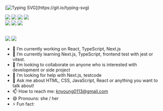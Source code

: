 
[![Typing SVG](https://readme-typing-svg.demolab.com?font=Fira+Code&weight=600&size=30&pause=1000&color=656DF7&background=CA84FF00&center=true&vCenter=true&random=false&width=600&lines=welcome+to+nyoung's+github!)](https://git.io/typing-svg)




<img src="https://img.shields.io/badge/JavaScript-F7DF1E?style=for-the-badge&logo=typescript&logoColor=white"> <img src="https://img.shields.io/badge/TypeScript-3178C6?style=for-the-badge&logo=typescript&logoColor=white"> <img src="https://img.shields.io/badge/React-61DAFB?style=for-the-badge&logo=react&logoColor=white"> <img src="https://img.shields.io/badge/Next.js-000000?style=for-the-badge&logo=nextdotjs&logoColor=white">
<br />
<img src="https://img.shields.io/badge/html5-E34F26?style=for-the-badge&logo=html5&logoColor=white"> <img src="https://img.shields.io/badge/CSS3-1572B6?style=for-the-badge&logo=css3&logoColor=white"> <img src="https://img.shields.io/badge/tailwindCSS-06B6D4?style=for-the-badge&logo=tailwindcss&logoColor=white"> 

<br />
<img src="https://img.shields.io/badge/react-query-FF4154?style=for-the-badge&logo=reactquery&logoColor=white"> <img src="https://img.shields.io/badge/reacthookform-EC5990?style=for-the-badge&logo=reacthookform&logoColor=white"> 

- 🔭 I’m currently working on React, TypeScript, Next.js
- 🌱 I’m currently learning Next.js, TypeScript, frontend test with jest or vitest.
- 👯 I’m looking to collaborate on anyone who is interested with development or side project
- 🤔 I’m looking for help with Next.js, testcode
- 💬 Ask me about HTML, CSS, JavaScript, React or anything you want to talk about! 
- 📫 How to reach me: knyoung0113@gmail.com 
- 😄 Pronouns: she / her
- ⚡ Fun fact:





